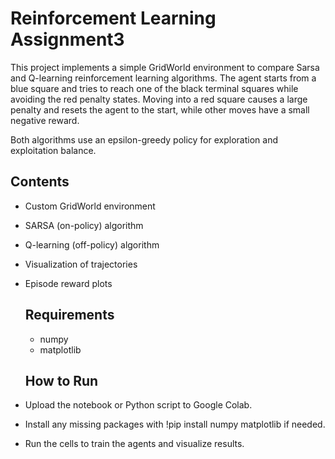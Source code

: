 # Reinforcement Learning Assignment3
This project implements a simple GridWorld environment to compare Sarsa and Q-learning reinforcement learning algorithms. The agent starts from a blue square and tries to reach one of the black terminal squares while avoiding the red penalty states. Moving into a red square causes a large penalty and resets the agent to the start, while other moves have a small negative reward.

Both algorithms use an epsilon-greedy policy for exploration and exploitation balance.

## Contents
- Custom GridWorld environment
- SARSA (on-policy) algorithm
- Q-learning (off-policy) algorithm
- Visualization of trajectories
- Episode reward plots

  ##  Requirements
  - numpy
  - matplotlib
 
   ## How to Run
 - Upload the notebook or Python script to Google Colab.

- Install any missing packages with !pip install numpy matplotlib if needed.

- Run the cells to train the agents and visualize results.
  
